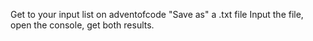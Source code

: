 Get to your input list on adventofcode
"Save as" a .txt file
Input the file, open the console, get both results.
